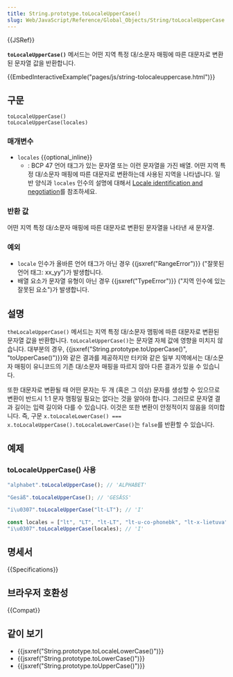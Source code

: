 ```yaml
---
title: String.prototype.toLocaleUpperCase()
slug: Web/JavaScript/Reference/Global_Objects/String/toLocaleUpperCase
---
```


{{JSRef}}

**`toLocaleUpperCase()`** 메서드는 어떤 지역 특정 대/소문자 매핑에 따른 대문자로 변환된 문자열 값을 반환합니다.

{{EmbedInteractiveExample("pages/js/string-tolocaleuppercase.html")}}

## 구문

```js-nolint
toLocaleUpperCase()
toLocaleUpperCase(locales)
```

### 매개변수

- `locales` {{optional_inline}}
  - : BCP 47 언어 태그가 있는 문자열 또는 이런 문자열을 가진 배열. 어떤 지역 특정 대/소문자 매핑에 따른 대문자로 변환하는데 사용된 지역을 나타냅니다. 일반 양식과 `locales` 인수의 설명에 대해서 [Locale identification and negotiation](/ko/docs/Web/JavaScript/Reference/Global_Objects/Intl#locale_identification_and_negotiation)를 참조하세요.

### 반환 값

어떤 지역 특정 대/소문자 매핑에 따른 대문자로 변환된 문자열을 나타낸 새 문자열.

### 예외

- `locale` 인수가 올바른 언어 태그가 아닌 경우 {{jsxref("RangeError")}} ("잘못된 언어 태그: xx_yy")가 발생합니다.
- 배열 요소가 문자열 유형이 아닌 경우 {{jsxref("TypeError")}} ("지역 인수에 있는 잘못된 요소")가 발생합니다.

## 설명

`theLocaleUpperCase()` 메서드는 지역 특정 대/소문자 맴핑에 따른 대문자로 변환된 문자열 값을 반환합니다. `toLocaleUpperCase()`는 문자열 자체 값에 영향을 미치지 않습니다. 대부분의 경우, {{jsxref("String.prototype.toUpperCase()", "toUpperCase()")}}와 같은 결과를 제공하지만 터키와 같은 일부 지역에서는 대/소문자 매핑이 유니코드의 기존 대/소문자 매핑을 따르지 않아 다른 결과가 있을 수 있습니다.

또한 대문자로 변환될 때 어떤 문자는 두 개 (혹은 그 이상) 문자를 생성할 수 있으므로 변환이 반드시 1:1 문자 맴핑일 필요는 없다는 것을 알아야 합니다. 그러므로 문자열 결과 길이는 입력 길이와 다를 수 있습니다. 이것은 또한 변환이 안정적이지 않음을 의미합니다. 즉, 구문 `x.toLocaleLowerCase() === x.toLocaleUpperCase().toLocaleLowerCase()`는 `false`를 반환할 수 있습니다.

## 예제

### toLocaleUpperCase() 사용

```js
"alphabet".toLocaleUpperCase(); // 'ALPHABET'

"Gesäß".toLocaleUpperCase(); // 'GESÄSS'

"i\u0307".toLocaleUpperCase("lt-LT"); // 'I'

const locales = ["lt", "LT", "lt-LT", "lt-u-co-phonebk", "lt-x-lietuva"];
"i\u0307".toLocaleUpperCase(locales); // 'I'
```

## 명세서

{{Specifications}}

## 브라우저 호환성

{{Compat}}

## 같이 보기

- {{jsxref("String.prototype.toLocaleLowerCase()")}}
- {{jsxref("String.prototype.toLowerCase()")}}
- {{jsxref("String.prototype.toUpperCase()")}}
